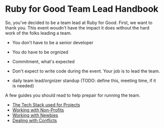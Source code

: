 # Ruby for Good Team Lead Handbook

So, you've decided to be a team lead at Ruby for Good. First, we want to thank you. This event woudn't have the impact it does without the hard work of the folks leading a team.

- You don't have to be a senior developer

- You do have to be orgnized

- Commitment, what's expected

- Don't expect to write code during the event. Your job is to lead the team.

- daily team lead/orgnizer standup (TODO: define this, meeting time, if it is needed)

A few guides you should read to help prepair for running the team.
- [The Tech Stack used for Projects](tech-stack.md)
- [Working with Non-Profits](nonprofits.md)
- [Working with Newbies](newbies.md)
- [Dealing with Conflicts](conflicts.md)

